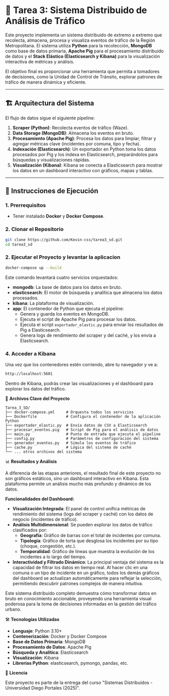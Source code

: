 # 🧠 Tarea 3: Sistema Distribuido de Análisis de Tráfico

Este proyecto implementa un sistema distribuido de extremo a extremo que recolecta, almacena, procesa y visualiza eventos de tráfico de la Región Metropolitana. El sistema utiliza **Python** para la recolección, **MongoDB** como base de datos primaria, **Apache Pig** para el procesamiento distribuido de datos y el **Stack Elástico (Elasticsearch y Kibana)** para la visualización interactiva de métricas y análisis.

El objetivo final es proporcionar una herramienta que permita a tomadores de decisiones, como la Unidad de Control de Tránsito, explorar patrones de tráfico de manera dinámica y eficiente.

---

## 🏗️ Arquitectura del Sistema

El flujo de datos sigue el siguiente pipeline:

1. **Scraper (Python)**: Recolecta eventos de tráfico (Waze).
2. **Data Storage (MongoDB)**: Almacena los eventos en bruto.
3. **Procesamiento (Apache Pig)**: Procesa los datos para limpiar, filtrar y agregar métricas clave (incidentes por comuna, tipo y fecha).
4. **Indexación (Elasticsearch)**: Un exportador en Python toma los datos procesados por Pig y los indexa en Elasticsearch, preparándolos para búsquedas y visualizaciones rápidas.
5. **Visualización (Kibana)**: Kibana se conecta a Elasticsearch para mostrar los datos en un dashboard interactivo con gráficos, mapas y tablas.

---

## 🚀 Instrucciones de Ejecución

### 1. Prerrequisitos

* Tener instalado **Docker** y **Docker Compose**.

### 2. Clonar el Repositorio

```bash
git clone https://github.com/Kevin-css/tarea3_sd.git 
cd tarea3_sd
```

### 2. Ejecutar el Proyecto y levantar la aplicacion 

```bash
docker-compose up --build
```

Este comando levantará cuatro servicios orquestados:

- **mongodb**: La base de datos para los datos en bruto.
- **elasticsearch**: El motor de búsqueda y analítica que almacena los datos procesados.
- **kibana**: La plataforma de visualización.
- **app**: El contenedor de Python que ejecuta el pipeline:
  - Genera y guarda los eventos en MongoDB.
  - Ejecuta el script de Apache Pig para procesar los datos.
  - Ejecuta el script `exportador_elastic.py` para enviar los resultados de Pig a Elasticsearch.
  - Genera logs de rendimiento del scraper y del caché, y los envía a Elasticsearch.

### 4. Acceder a Kibana

Una vez que los contenedores estén corriendo, abre tu navegador y ve a:

```bash
http://localhost:5601
```

Dentro de Kibana, podrás crear las visualizaciones y el dashboard para explorar los datos del tráfico.

📁 **Archivos Clave del Proyecto**

```
Tarea_3_SD/
├── docker-compose.yml     # Orquesta todos los servicios
├── Dockerfile             # Configura el contenedor de la aplicación Python
├── exportador_elastic.py  # Envía datos de CSV a Elasticsearch
├── procesar_eventos.pig   # Script de Pig para el análisis de datos
├── main.py                # Punto de entrada que ejecuta el pipeline
├── config.py              # Parámetros de configuración del sistema
├── generador_eventos.py   # Simula los eventos de tráfico
├── cache.py               # Lógica del sistema de caché
└── ... otros archivos del sistema
```

📊 **Resultados y Análisis**

A diferencia de las etapas anteriores, el resultado final de este proyecto no son gráficos estáticos, sino un dashboard interactivo en Kibana. Esta plataforma permite un análisis mucho más profundo y dinámico de los datos.

**Funcionalidades del Dashboard:**

- **Visualización Integrada**: El panel de control unifica métricas de rendimiento del sistema (logs del scraper y caché) con los datos de negocio (incidentes de tráfico).
- **Análisis Multidimensional**: Se pueden explorar los datos de tráfico clasificados por:
  - **Geografía**: Gráfico de barras con el total de incidentes por comuna.
  - **Tipología**: Gráfico de torta que desglosa los incidentes por su tipo (choque, congestión, etc.).
  - **Temporalidad**: Gráfico de líneas que muestra la evolución de los incidentes a lo largo del tiempo.
- **Interactividad y Filtrado Dinámico**: La principal ventaja del sistema es la capacidad de filtrar los datos en tiempo real. Al hacer clic en una comuna o un tipo de incidente en un gráfico, todos los demás gráficos del dashboard se actualizan automáticamente para reflejar la selección, permitiendo descubrir patrones complejos de manera intuitiva.

Este sistema distribuido completo demuestra cómo transformar datos en bruto en conocimiento accionable, proveyendo una herramienta visual poderosa para la toma de decisiones informadas en la gestión del tráfico urbano.

🛠️ **Tecnologías Utilizadas**

- **Lenguaje**: Python 3.10+
- **Contenerización**: Docker y Docker Compose
- **Base de Datos Primaria**: MongoDB
- **Procesamiento de Datos**: Apache Pig
- **Búsqueda y Analítica**: Elasticsearch
- **Visualización**: Kibana
- **Librerías Python**: elasticsearch, pymongo, pandas, etc.

📜 **Licencia**

Este proyecto es parte de la entrega del curso "Sistemas Distribuidos - Universidad Diego Portales (2025)".

